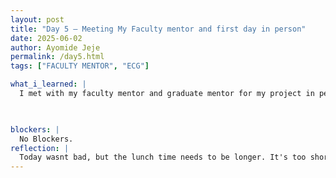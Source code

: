```yaml
---
layout: post
title: "Day 5 – Meeting My Faculty mentor and first day in person"
date: 2025-06-02
author: Ayomide Jeje
permalink: /day5.html
tags: ["FACULTY MENTOR", "ECG"]

what_i_learned: |
  I met with my faculty mentor and graduate mentor for my project in person. We started off the day with a meeting with the officials of the program, and then we took a picture, and then we worked with our teammates to create the tallest building with marshmallows. Then, after we got a lecture on machine learning and how it works. Then after i went to the lab section where the research professor talked in deatil about the project. This helped me understand the project more in detail and understand what we are going to do.

 

blockers: |
  No Blockers.
reflection: |
  Today wasnt bad, but the lunch time needs to be longer. It's too short, and with the time, I can't get enough done. But overall,l learning more about the project was good, now I know what I need to do to achieve.
---
```

